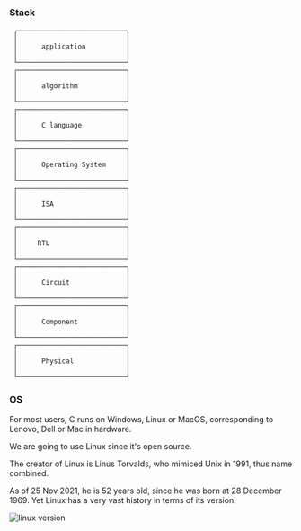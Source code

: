 ### Stack

     ┌───────────────────────────┐
     │                           │
     │      application          │
     │                           │
     └───────────────────────────┘
     ┌───────────────────────────┐
     │                           │
     │      algorithm            │
     │                           │
     └───────────────────────────┘
     ┌───────────────────────────┐
     │                           │
     │      C language           │
     │                           │
     └───────────────────────────┘
     ┌───────────────────────────┐
     │                           │
     │      Operating System     │
     │                           │
     └───────────────────────────┘
     ┌───────────────────────────┐
     │                           │
     │      ISA                  │
     │                           │
     └───────────────────────────┘
     ┌───────────────────────────┐
     │                           │
     │     RTL                   │
     │                           │
     └───────────────────────────┘
     ┌───────────────────────────┐
     │                           │
     │      Circuit              │
     │                           │
     └───────────────────────────┘
     ┌───────────────────────────┐
     │                           │
     │      Component            │
     │                           │
     └───────────────────────────┘
     ┌───────────────────────────┐
     │                           │
     │      Physical             │
     │                           │
     └───────────────────────────┘

### OS
For most users, C runs on Windows, Linux or MacOS, corresponding to Lenovo, Dell or Mac in hardware.

We are going to use Linux since it's open source.

The creator of Linux is Linus Torvalds, who mimiced Unix in 1991, thus name combined. 

As of 25 Nov 2021, he is 52 years old, since he was born at 28 December 1969. Yet Linux has a very vast history in terms of its version.

![linux version](./asset/linux_distro.png)











































































































